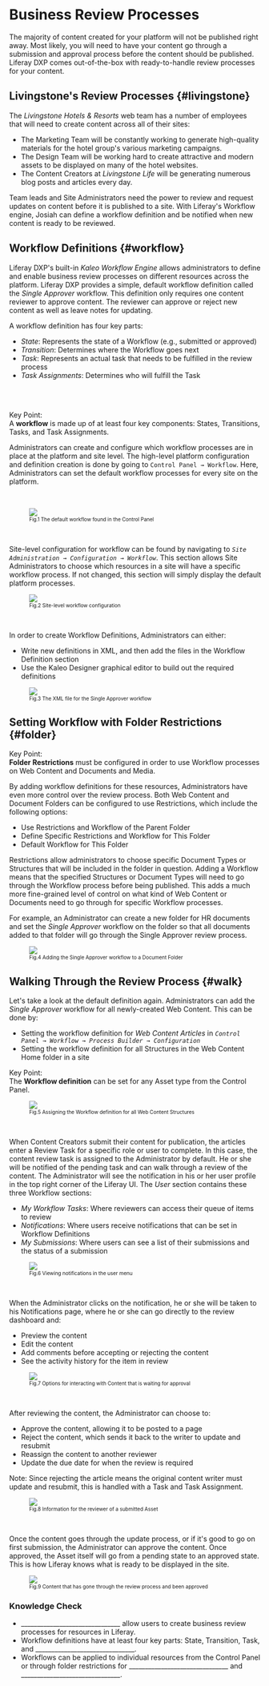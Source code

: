 # Business Review Processes

The majority of content created for your platform will not be published right away. Most likely, you will need to have your content go through a submission and approval process before the content should be published. Liferay DXP comes out-of-the-box with ready-to-handle review processes for your content.

## Livingstone's Review Processes {#livingstone}

The _Livingstone Hotels & Resorts_ web team has a number of employees that will need to create content across all of their sites:

* The Marketing Team will be constantly working to generate high-quality materials for the hotel group's various marketing campaigns.
* The Design Team will be working hard to create attractive and modern assets to be displayed on many of the hotel websites.
* The Content Creators at _Livingstone Life_ will be generating numerous blog posts and articles every day.

Team leads and Site Administrators need the power to review and request updates on content before it is published to a site. With Liferay's Workflow engine, Josiah can define a workflow definition and be notified when new content is ready to be reviewed.

## Workflow Definitions {#workflow}

Liferay DXP's built-in _Kaleo Workflow Engine_ allows administrators to define and enable business review processes on different resources across the platform. Liferay DXP provides a simple, default workflow definition called the _Single Approver_ workflow. This definition only requires one content reviewer to approve content. The reviewer can approve or reject new content as well as leave notes for updating.

A workflow definition has four key parts:

* *State*: Represents the state of a Workflow (e.g., submitted or approved)
* *Transition*: Determines where the Workflow goes next
* *Task*: Represents an actual task that needs to be fulfilled in the review process
* *Task Assignments*: Determines who will fulfill the Task

<br /><br />

<div class="key-point">
Key Point: <br />
A <strong>workflow</strong> is made up of at least four key components: States, Transitions, Tasks, and Task Assignments.
</div>

Administrators can create and configure which workflow processes are in place at the platform and site level. The high-level platform configuration and definition creation is done by going to `Control Panel → Workflow`. Here, Administrators can set the default workflow processes for every site on the platform.

<br />

<figure>
	<img src="../images/workflow.png" style="max-height:100%;" />
	<figcaption style="font-size: x-small">Fig.1 The default workflow found in the Control Panel</figcaption>
</figure>

<br />

Site-level configuration for workflow can be found by navigating to _`Site Administration → Configuration → Workflow`_. This section allows Site Administrators to choose which resources in a site will have a specific workflow process. If not changed, this section will simply display the default platform processes.

<figure>
	<img src="../images/site-workflow.png" style="max-height:100%;" />
	<figcaption style="font-size: x-small">Fig.2 Site-level workflow configuration</figcaption>
</figure>

<br />

In order to create Workflow Definitions, Administrators can either:

* Write new definitions in XML, and then add the files in the Workflow Definition section
* Use the Kaleo Designer graphical editor to build out the required definitions

<figure>
	<img src="../images/single-approver-xml.png" style="max-height:100%;" />
	<figcaption style="font-size: x-small">Fig.3 The XML file for the Single Approver workflow</figcaption>
</figure>

## Setting Workflow with Folder Restrictions {#folder}

<div class="key-point">
Key Point: <br />
<strong>Folder Restrictions</strong> must be configured in order to use Workflow processes on Web Content and Documents and Media.
</div>

By adding workflow definitions for these resources, Administrators have even more control over the review process. Both Web Content and Document Folders can be configured to use Restrictions, which include the following options:

* Use Restrictions and Workflow of the Parent Folder
* Define Specific Restrictions and Workflow for This Folder
* Default Workflow for This Folder

Restrictions allow administrators to choose specific Document Types or Structures that will be included in the folder in question. Adding a Workflow means that the specified Structures or Document Types will need to go through the Workflow process before being published. This adds a much more fine-grained level of control on what kind of Web Content or Documents need to go through for specific Workflow processes.

For example, an Administrator can create a new folder for HR documents and set the _Single Approver_ workflow on the folder so that all documents added to that folder will go through the Single Approver review process. 

<figure>
	<img src="../images/folder-restrictions.png" style="max-height:100%;" />
	<figcaption style="font-size: x-small">Fig.4 Adding the Single Approver workflow to a Document Folder</figcaption>
</figure>

## Walking Through the Review Process {#walk}

Let's take a look at the default definition again. Administrators can add the _Single Approver_ workflow for all newly-created Web Content. This can be done by:

* Setting the workflow definition for _Web Content Articles_ in _`Control Panel → Workflow → Process Builder → Configuration`_
* Setting the workflow definition for all Structures in the Web Content Home folder in a site

<div class="key-point">
Key Point: <br />
The <strong>Workflow definition</strong> can be set for any Asset type from the Control Panel.
</div>

<figure>
	<img src="../images/web-content-article.png" style="max-height:100%;" />
	<figcaption style="font-size: x-small">Fig.5 Assigning the Workflow definition for all Web Content Structures</figcaption>
</figure>

<br />

When Content Creators submit their content for publication, the articles enter a Review Task for a specific role or user to complete. In this case, the content review task is assigned to the Administrator by default. He or she will be notified of the pending task and can walk through a review of the content. The Administrator will see the notification in his or her user profile in the top right corner of the Liferay UI. The _User_ section contains these three Workflow sections:

* *My Workflow Tasks*: Where reviewers can access their queue of items to review
* *Notifications*: Where users receive notifications that can be set in Workflow Definitions
* *My Submissions*: Where users can see a list of their submissions and the status of a submission

<figure>
	<img src="../images/new-notification.png" style="max-height:30%;" />
	<figcaption style="font-size: x-small">Fig.6 Viewing notifications in the user menu</figcaption>
</figure>

<br />

When the Administrator clicks on the notification, he or she will be taken to his Notifications page, where he or she can go directly to the review dashboard and:

* Preview the content
* Edit the content 
* Add comments before accepting or rejecting the content
* See the activity history for the item in review

<figure>
	<img src="../images/other-options.png" style="max-height:40%;" />
	<figcaption style="font-size: x-small">Fig.7 Options for interacting with Content that is waiting for approval</figcaption>
</figure>

<br />

After reviewing the content, the Administrator can choose to:

* Approve the content, allowing it to be posted to a page
* Reject the content, which sends it back to the writer to update and resubmit
* Reassign the content to another reviewer
* Update the due date for when the review is required

<div class="note">
Note: Since rejecting the article means the original content writer must update and resubmit, this is handled with a Task and Task Assignment.
</div>

<figure>
	<img src="../images/review-options.png" style="max-height:50%;" />
	<figcaption style="font-size: x-small">Fig.8 Information for the reviewer of a submitted Asset</figcaption>
</figure>

<br />

Once the content goes through the update process, or if it's good to go on first submission, the Administrator can approve the content. Once approved, the Asset itself will go from a pending state to an approved state. This is how Liferay knows what is ready to be displayed in the site.

<figure>
	<img src="../images/approved-content.png" style="max-height:40%;" />
	<figcaption style="font-size: x-small">Fig.9 Content that has gone through the review process and been approved</figcaption>
</figure>

<div class="summary">
<h3>Knowledge Check</h3>
<ul>
  <li>_______________________________ allow users to create business review processes for resources in Liferay.</li>
  <li>Workflow definitions have at least four key parts: State, Transition, Task, and _______________________________.</li>
  <li>Workflows can be applied to individual resources from the Control Panel or through folder restrictions for _______________________________ and _______________________________.</li>
</ul>
</div>
